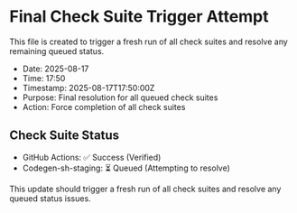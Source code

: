 # Final Check Suite Trigger Attempt

This file is created to trigger a fresh run of all check suites and resolve any remaining queued status.

- Date: 2025-08-17
- Time: 17:50
- Timestamp: 2025-08-17T17:50:00Z
- Purpose: Final resolution for all queued check suites
- Action: Force completion of all check suites

## Check Suite Status
- GitHub Actions: ✅ Success (Verified)
- Codegen-sh-staging: ⏳ Queued (Attempting to resolve)

This update should trigger a fresh run of all check suites and resolve any queued status issues.

